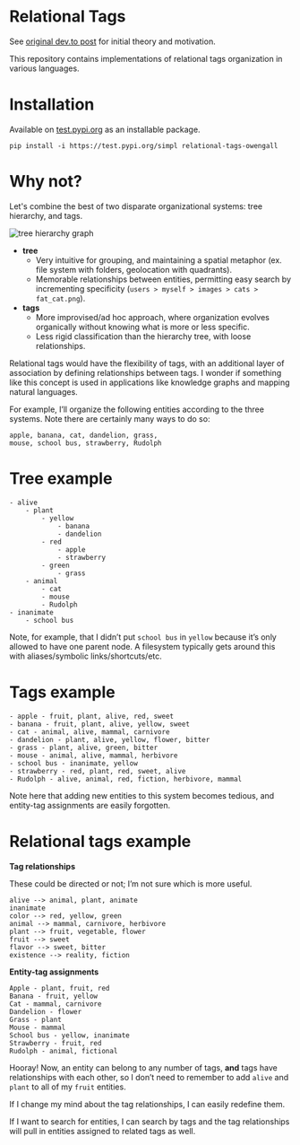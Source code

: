 # Relational Tags

See [original dev.to post](https://dev.to/owengall/relational-tags-29n9) for initial theory and motivation.

This repository contains implementations of relational tags organization in various languages.

# Installation

Available on [test.pypi.org](https://test.pypi.org/project/relational-tags-owengall/) as an installable package.

```
pip install -i https://test.pypi.org/simpl relational-tags-owengall
```

# Why not?

Let's combine the best of two disparate organizational systems: tree hierarchy, and tags.

![tree hierarchy graph](https://dev-to-uploads.s3.amazonaws.com/uploads/articles/j5tmd6zkesbzd0xrennt.png)

- **tree**
    - Very intuitive for grouping, and maintaining a spatial metaphor (ex. file system with folders, geolocation with quadrants).
    - Memorable relationships between entities, permitting easy search by incrementing specificity (`users > myself > images > cats > fat_cat.png`).
- **tags**
    - More improvised/ad hoc approach, where organization evolves organically without knowing what is more or less specific.
    - Less rigid classification than the hierarchy tree, with loose relationships.

Relational tags would have the flexibility of tags, with an additional layer of association by defining relationships between tags. I wonder if something like this concept is used in applications like knowledge graphs and mapping natural languages.

For example, I’ll organize the following entities according to the three systems. Note there are certainly many ways to do so:

```
apple, banana, cat, dandelion, grass, 
mouse, school bus, strawberry, Rudolph
```

# Tree example

```
- alive
	- plant
	    - yellow
			- banana
			- dandelion
		- red
			- apple
			- strawberry
		- green
			- grass
	- animal
		- cat
		- mouse
		- Rudolph
- inanimate
	- school bus
```

Note, for example, that I didn’t put `school bus` in `yellow` because it’s only allowed to have one parent node. A filesystem typically gets around this with aliases/symbolic links/shortcuts/etc.

# Tags example

```
- apple - fruit, plant, alive, red, sweet
- banana - fruit, plant, alive, yellow, sweet
- cat - animal, alive, mammal, carnivore
- dandelion - plant, alive, yellow, flower, bitter
- grass - plant, alive, green, bitter
- mouse - animal, alive, mammal, herbivore
- school bus - inanimate, yellow
- strawberry - red, plant, red, sweet, alive
- Rudolph - alive, animal, red, fiction, herbivore, mammal
```

Note here that adding new entities to this system becomes tedious, and entity-tag assignments are easily forgotten.

# Relational tags example

**Tag relationships**

These could be directed or not; I’m not sure which is more useful.

```
alive --> animal, plant, animate
inanimate
color --> red, yellow, green
animal --> mammal, carnivore, herbivore
plant --> fruit, vegetable, flower
fruit --> sweet
flavor --> sweet, bitter
existence --> reality, fiction
```

**Entity-tag assignments**

```
Apple - plant, fruit, red
Banana - fruit, yellow
Cat - mammal, carnivore
Dandelion - flower
Grass - plant
Mouse - mammal
School bus - yellow, inanimate
Strawberry - fruit, red
Rudolph - animal, fictional
```

Hooray! Now, an entity can belong to any number of tags, **and** tags have relationships with each other, so I don’t need to remember to add `alive` and `plant` to all of my `fruit` entities.

If I change my mind about the tag relationships, I can easily redefine them.

If I want to search for entities, I can search by tags and the tag relationships will pull in entities assigned to related tags as well.
